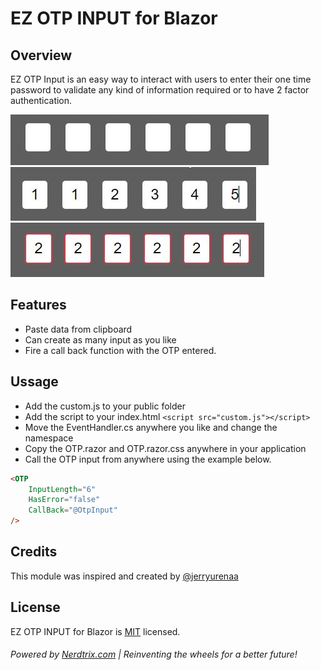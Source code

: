 # EZ OTP INPUT for Blazor 

## Overview
EZ OTP Input is an easy way to interact with users to enter their one time password to validate any kind of information required or to have 2 factor authentication.

![Screenshot](img/2.JPG)  
![Screenshot](img/1.JPG)  
![Screenshot](img/3.JPG)  


## Features
- Paste data from clipboard
- Can create as many input as you like
- Fire a call back function with the OTP entered.


## Ussage 

- Add the custom.js to your public folder
- Add the script to your index.html `<script src="custom.js"></script>`
- Move the EventHandler.cs anywhere you like and change the namespace
- Copy the OTP.razor and OTP.razor.css anywhere in your application
- Call the OTP input from anywhere using the example below.
```html
<OTP
    InputLength="6"
    HasError="false"
    CallBack="@OtpInput"
/>
```


## Credits
This module was inspired and created by [@jerryurenaa](http://jerryurenaa.com)


## License
EZ OTP INPUT for Blazor is [MIT](https://github.com/Nerdtrix/FetchAsync/blob/main/LICENSE.md) licensed.


###### Powered by [Nerdtrix.com](http://nerdtrix.com) | Reinventing the wheels for a better future!